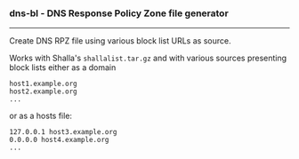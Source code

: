 ### dns-bl - DNS Response Policy Zone file generator

___

Create DNS RPZ file using various block list URLs as source. 

Works with Shalla's ```shallalist.tar.gz``` and with various sources presenting block lists either as a domain

```
host1.example.org
host2.example.org
...
```
or as a hosts file:
```
127.0.0.1 host3.example.org
0.0.0.0 host4.example.org
...
```
